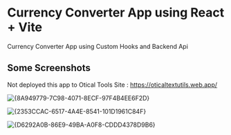 # Currency Converter App using React + Vite

Currency Converter App using Custom Hooks and Backend Api

## Some Screenshots

Not deployed this app to Otical Tools Site : https://oticaltextutils.web.app/

![{8A949779-7C98-4071-8ECF-97F4B4EE6F2D}](https://github.com/user-attachments/assets/b25d6e1b-746b-4b71-abf7-881d2b979358)

![{2353CCAC-6517-4A4E-8541-101D1961C84F}](https://github.com/user-attachments/assets/cf84eb52-fc4f-47ff-b8c3-fa1cae0c5804)

![{D6292A0B-86E9-49BA-A0F8-CDDD4378D9B6}](https://github.com/user-attachments/assets/986c7ca0-8f56-4003-a92f-b2a749220b45)





